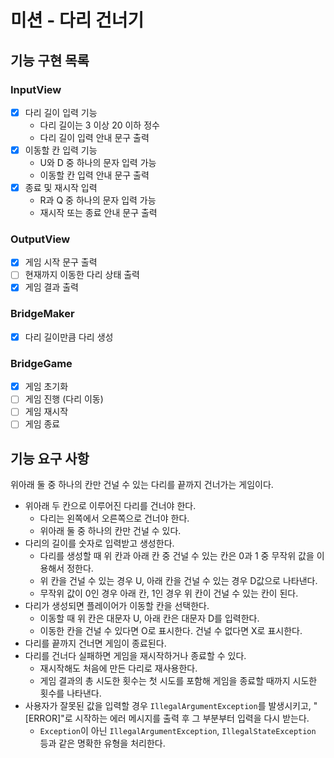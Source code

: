 # 미션 - 다리 건너기

## 기능 구현 목록

### InputView

- [X] 다리 길이 입력 기능
    - 다리 길이는 3 이상 20 이하 정수
    - 다리 길이 입력 안내 문구 출력
- [X] 이동할 칸 입력 기능
    - U와 D 중 하나의 문자 입력 가능
    - 이동할 칸 입력 안내 문구 출력
- [X] 종료 및 재시작 입력
    - R과 Q 중 하나의 문자 입력 가능
    - 재시작 또는 종료 안내 문구 출력

### OutputView

- [X] 게임 시작 문구 출력
- [ ] 현재까지 이동한 다리 상태 출력
- [X] 게임 결과 출력

### BridgeMaker

- [X] 다리 길이만큼 다리 생성

### BridgeGame

- [X] 게임 초기화
- [ ] 게임 진행 (다리 이동)
- [ ] 게임 재시작
- [ ] 게임 종료

## 기능 요구 사항

위아래 둘 중 하나의 칸만 건널 수 있는 다리를 끝까지 건너가는 게임이다.

- 위아래 두 칸으로 이루어진 다리를 건너야 한다.
    - 다리는 왼쪽에서 오른쪽으로 건너야 한다.
    - 위아래 둘 중 하나의 칸만 건널 수 있다.
- 다리의 길이를 숫자로 입력받고 생성한다.
    - 다리를 생성할 때 위 칸과 아래 칸 중 건널 수 있는 칸은 0과 1 중 무작위 값을 이용해서 정한다.
    - 위 칸을 건널 수 있는 경우 U, 아래 칸을 건널 수 있는 경우 D값으로 나타낸다.
    - 무작위 값이 0인 경우 아래 칸, 1인 경우 위 칸이 건널 수 있는 칸이 된다.
- 다리가 생성되면 플레이어가 이동할 칸을 선택한다.
    - 이동할 때 위 칸은 대문자 U, 아래 칸은 대문자 D를 입력한다.
    - 이동한 칸을 건널 수 있다면 O로 표시한다. 건널 수 없다면 X로 표시한다.
- 다리를 끝까지 건너면 게임이 종료된다.
- 다리를 건너다 실패하면 게임을 재시작하거나 종료할 수 있다.
    - 재시작해도 처음에 만든 다리로 재사용한다.
    - 게임 결과의 총 시도한 횟수는 첫 시도를 포함해 게임을 종료할 때까지 시도한 횟수를 나타낸다.
- 사용자가 잘못된 값을 입력할 경우 `IllegalArgumentException`를 발생시키고, "[ERROR]"로 시작하는 에러 메시지를 출력 후 그 부분부터 입력을 다시 받는다.
    - `Exception`이 아닌 `IllegalArgumentException`, `IllegalStateException` 등과 같은 명확한 유형을 처리한다.
